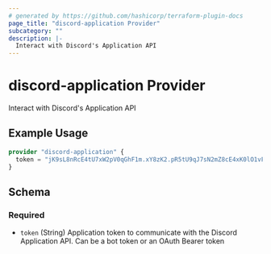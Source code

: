 ```yaml
---
# generated by https://github.com/hashicorp/terraform-plugin-docs
page_title: "discord-application Provider"
subcategory: ""
description: |-
  Interact with Discord's Application API
---
```


# discord-application Provider

Interact with Discord's Application API

## Example Usage

```terraform
provider "discord-application" {
  token = "jK9sL8nRcE4tU7xW2pV0qGhF1m.xY8zK2.pR5tU9qJ7sN2mZ8cE4xK0lO1vF6hY3wA2bD2Dv"
}
```

<!-- schema generated by tfplugindocs -->
## Schema

### Required

- `token` (String) Application token to communicate with the Discord Application API. Can be a bot token or an OAuth Bearer token
